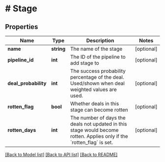 # # Stage

## Properties

Name | Type | Description | Notes
------------ | ------------- | ------------- | -------------
**name** | **string** | The name of the stage | [optional]
**pipeline_id** | **int** | The ID of the pipeline to add stage to | [optional]
**deal_probability** | **int** | The success probability percentage of the deal. Used/shown when deal weighted values are used. | [optional]
**rotten_flag** | **bool** | Whether deals in this stage can become rotten | [optional]
**rotten_days** | **int** | The number of days the deals not updated in this stage would become rotten. Applies only if the &#x60;rotten_flag&#x60; is set. | [optional]

[[Back to Model list]](../README.md#documentation-for-models) [[Back to API list]](../README.md#documentation-for-api-endpoints) [[Back to README]](../README.md)
